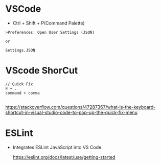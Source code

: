 # VSCode

- Ctrl + Shift + P(Command Palette)

```
>Preferences: Open User Settings (JSON)

or

Settings.JSON

```

# VScode ShorCut

```
// Quick Fix
⌘ + .
command + comma


```

https://stackoverflow.com/questions/47287367/what-is-the-keyboard-shortcut-in-visual-studio-code-to-pop-up-the-quick-fix-menu

# ESLint

- Integrates ESLint JavaScript into VS Code.

  https://eslint.org/docs/latest/use/getting-started
